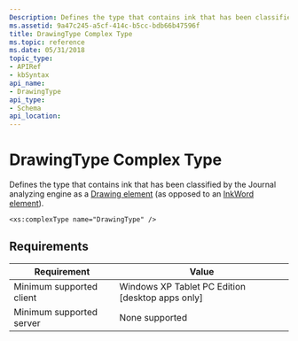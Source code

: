 ```yaml
---
Description: Defines the type that contains ink that has been classified by the Journal analyzing engine as a Drawing element (as opposed to an InkWord element).
ms.assetid: 9a47c245-a5cf-414c-b5cc-bdb66b47596f
title: DrawingType Complex Type
ms.topic: reference
ms.date: 05/31/2018
topic_type: 
- APIRef
- kbSyntax
api_name: 
- DrawingType
api_type: 
- Schema
api_location: 
---
```


# DrawingType Complex Type

Defines the type that contains ink that has been classified by the Journal analyzing engine as a [Drawing element](drawing-element.md) (as opposed to an [InkWord element](inkword-element.md)).

``` syntax
<xs:complexType name="DrawingType" />
```

## Requirements



| Requirement | Value |
|-------------------------------------|---------------------------------------------------------------|
| Minimum supported client<br/> | Windows XP Tablet PC Edition \[desktop apps only\]<br/> |
| Minimum supported server<br/> | None supported<br/>                                     |



 

 




